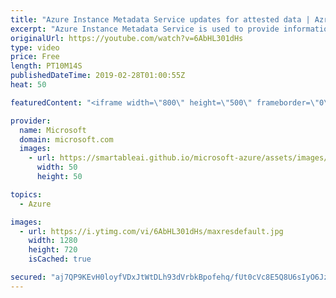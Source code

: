 ```yaml
---
title: "Azure Instance Metadata Service updates for attested data | Azrue Friday"
excerpt: "Azure Instance Metadata Service is used to provide information about a running virtual machine that can be used to configure and manage the machine. With the latest updates, Azure Marketplace vendors can now validate that their image is running in Azure. [01:22] Demo Start   #azure #virtualmachine #azuremarketplace"
originalUrl: https://youtube.com/watch?v=6AbHL301dHs
type: video
price: Free
length: PT10M14S
publishedDateTime: 2019-02-28T01:00:55Z
heat: 50

featuredContent: "<iframe width=\"800\" height=\"500\" frameborder=\"0\" src=\"https://www.youtube.com/embed/6AbHL301dHs\" allow=\"accelerometer; autoplay; encrypted-media; gyroscope; picture-in-picture\" allowfullscreen></iframe>"

provider:
  name: Microsoft
  domain: microsoft.com
  images:
    - url: https://smartableai.github.io/microsoft-azure/assets/images/organizations/microsoft.com-50x50.jpg
      width: 50
      height: 50

topics:
  - Azure

images:
  - url: https://i.ytimg.com/vi/6AbHL301dHs/maxresdefault.jpg
    width: 1280
    height: 720
    isCached: true

secured: "aj7QP9KEvH0loyfVDxJtWtDLh93dVrbkBpofehq/fUt0cVc8E5Q8U6sIyO6JzBRQzxRXsFVL2Z3SIWgpyJN7Mos4P7HoTyU6A3eVUkVqAapO/vLkJDr/yOVfBgEAbMlj0VUbpzLEjLHQLW/spMNO2vg+iWrcTEzKNOxUO78/g1v7VBWnZTD/FAg/X9eLcfZCP+SrSvTawYeZ+oskf5mGmah9rieryHgKF7GVSim0uag+7Iy81HBsfpI8+1exq0WbIA2yyVf/XkV210KdH4Tgtt/QAT7IUTp42XQzzuapjR47OqxtkWpKrc6WoBR3ibHENYM2awpPRjPMj3nds+9Goil7kitGw6uRqYgJAY60cGFnl23SqsLVAoBYO0eOg0GELdLcmANAhmXR8p36VQ+Xc+0OuOhxcBXCLvGEGpBPatk=;7wgXHLE1yzxOPwaa3txjgA=="
---
```


